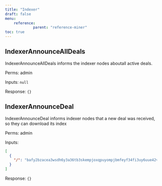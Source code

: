 ```yaml
---
title: "Indexer"
draft: false
menu:
    reference:
             parent: "reference-miner"
toc: true
---
```


## IndexerAnnounceAllDeals

IndexerAnnounceAllDeals informs the indexer nodes aboutall active deals.

Perms: admin

Inputs: `null`

Response: `{}`

## IndexerAnnounceDeal

IndexerAnnounceDeal informs indexer nodes that a new deal was received,
so they can download its index

Perms: admin

Inputs:

```json
[
  {
    "/": "bafy2bzacea3wsdh6y3a36tb3skempjoxqpuyompjbmfeyf34fi3uy6uue42v4"
  }
]
```

Response: `{}`
